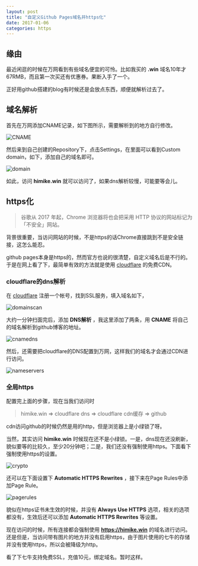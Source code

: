 ```yaml
---
layout: post
title: "自定义Github Pages域名并https化"
date: 2017-01-06
categories: https
---
```


## 缘由
最近闲逛的时候在万网看到有些域名便宜的可怜。比如我买的 **.win** 域名10年才67RMB，而且第一次买还有优惠券。果断入手了一个。

正好用github搭建的blog有时候还是会放点东西，顺便就解析过去了。

## 域名解析
首先在万网添加CNAME记录，如下图所示，需要解析到的地方自行修改。

![CNAME](http://7xnzl2.com1.z0.glb.clouddn.com/CNAME.png)

然后来到自己创建的Repository下，点击Settings，在里面可以看到Custom domain，如下，添加自己的域名即可。

![domain](http://7xnzl2.com1.z0.glb.clouddn.com/domain.png)

如此，访问 **himike.win** 就可以访问了，如果dns解析较慢，可能要等会儿。

## https化

> 谷歌从 2017 年起，Chrome 浏览器将也会把采用 HTTP 协议的网站标记为「不安全」网站。

背景很重要，当访问网站的时候，不是https的话Chrome直接跳到不是安全链接，这怎么能忍。

github pages本身是https的，然而官方也说的很清楚，自定义域名后是不行的。于是在网上看了下，最简单有效的方法就是使用 [cloudflare](https://www.cloudflare.com) 的免费CDN。

### cloudflare的dns解析
在 [cloudflare](https://www.cloudflare.com) 注册一个帐号，找到SSL服务，填入域名如下，

![domainscan](http://7xnzl2.com1.z0.glb.clouddn.com/domainscan.png)

大约一分钟扫面完后，添加 **DNS解析** ，我这里添加了两条，用 **CNAME** 将自己的域名解析到github博客的地址。

![cnamedns](http://7xnzl2.com1.z0.glb.clouddn.com/cnamedns.png)

然后，还需要把cloudflare的DNS配置到万网，这样我们的域名才会通过CDN进行访问。

![nameservers](http://7xnzl2.com1.z0.glb.clouddn.com/nameservers.png)

### 全局https
配置完上面的步骤，现在当我们访问时

> himike.win => cloudflare dns => cloudflare cdn缓存 => github

cdn访问github的时候仍然是用的http，但是浏览器上是小绿锁了呀。

当然，其实访问 **himike.win** 时候现在还不是小绿锁。一是，dns现在还没刷新，貌似要等的比较久，至少20分钟吧；二是，我们还没有强制使用https。下面看下强制使用https的设置。

![crypto](http://7xnzl2.com1.z0.glb.clouddn.com/crypto.png)

还可以在下面设置下 **Automatic HTTPS Rewrites** ，接下来在Page Rules中添加Page Rule。

![pagerules](http://7xnzl2.com1.z0.glb.clouddn.com/pagerules.png)

貌似在https证书未生效的时候，并没有 **Always Use HTTPS** 选项，相关的选项都没有，生效后还可以添加 **Automatic HTTPS Rewrites** 等设置。

现在访问的时候，所有连接都会强制使用 **https://himike.win** 的域名进行访问。还是但是，当访问带有图片的地方并没有启用https，由于图片使用的七牛的存储并没有使用https，所以会被降级为http。

看了下七牛支持免费SSL，充值10元，绑定域名。暂时这样。